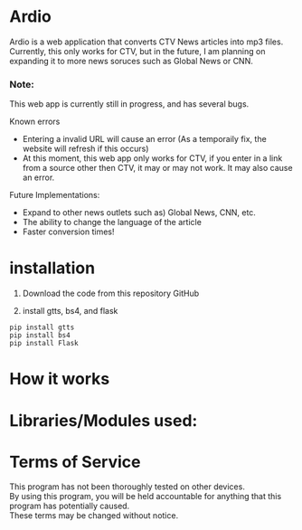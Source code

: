 # Ardio
Ardio is a web application that converts CTV News articles into mp3 files. Currently, this only works for CTV, but in the future, I am planning on expanding it to more news soruces such as Global News or CNN. 

### Note:
This web app is currently still in progress, and has several bugs. 

Known errors
- Entering a invalid URL will cause an error (As a temporaily fix, the website will refresh if this occurs)
- At this moment, this web app only works for CTV, if you enter in a link from a source other then CTV, it may or may not work. It may also cause an error.

Future Implementations:
- Expand to other news outlets such as) Global News, CNN, etc.
- The ability to change the language of the article
- Faster conversion times!

# installation
1. Download the code from this repository GitHub

2. install gtts, bs4, and flask
```
pip install gtts
pip install bs4
pip install Flask
```

# How it works

# Libraries/Modules used:

# Terms of Service 
This program has not been thoroughly tested on other devices. 
</br>By using this program, you will be held accountable for anything that this program has potentially caused. 
</br> These terms may be changed without notice.

